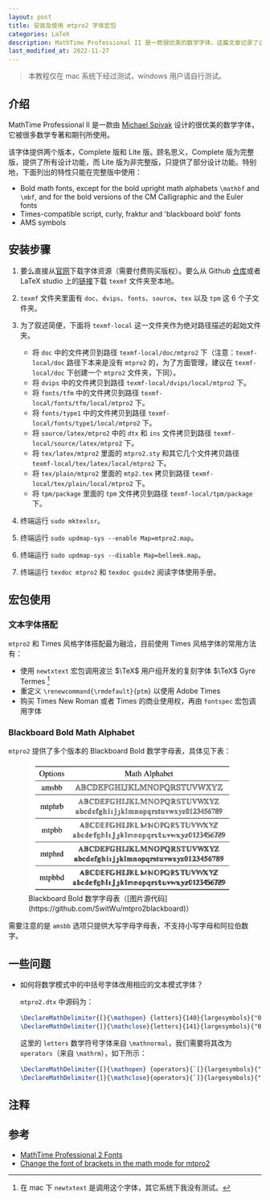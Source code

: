 ```yaml
---
layout: post
title: 安装及使用 mtpro2 字体宏包
categories: LaTeX
description: MathTime Professional II 是一款很优美的数学字体，这篇文章记录了该字体的安装方式。
last_modified_at: 2022-11-27
---
```


> 本教程仅在 mac 系统下经过测试，windows 用户请自行测试。

## 介绍

MathTime Professional II 是一款由 [Michael Spivak](https://en.wikipedia.org/wiki/Michael_Spivak) 设计的很优美的数学字体，它被很多数学专著和期刊所使用。

该字体提供两个版本，Complete 版和 Lite 版。顾名思义，Complete 版为完整版，提供了所有设计功能，而 Lite 版为非完整版，只提供了部分设计功能。特别地，下面列出的特性只能在完整版中使用：

+ Bold math fonts, except for the bold upright math alphabets `\mathbf` and `\mbf`, and for the bold versions of the CM Calligraphic and the Euler fonts
+ Times-compatible script, curly, fraktur and 'blackboard bold' fonts
+ AMS symbols

## 安装步骤

1. 要么直接从[官网](https://www.pctex.com/mtpro2.html)下载字体资源（需要付费购买版权）。要么从 Github [仓库](https://github.com/armeyer/mcs_web/tree/master/macros/mtp2fonts/texmf)或者 LaTeX studio 上的[链接](http://static.latexstudio.net/wp-content/uploads/2013/02/MathTimePro2-fonts.zip)下载 `texmf` 文件夹至本地。
2. `texmf` 文件夹里面有 `doc`、`dvips`、`fonts`、`source`、`tex` 以及 `tpm` 这 6 个子文件夹。
3. 为了叙述简便，下面将 `texmf-local` 这一文件夹作为绝对路径描述的起始文件夹。
    + 将 `doc` 中的文件拷贝到路径 `texmf-local/doc/mtpro2` 下（注意：`texmf-local/doc` 路径下本来是没有 `mtpro2` 的，为了方面管理，建议在 `texmf-local/doc` 下创建一个 `mtpro2` 文件夹，下同）。
    + 将 `dvips` 中的文件拷贝到路径 `texmf-local/dvips/local/mtpro2` 下。
    + 将 `fonts/tfm` 中的文件拷贝到路径 `texmf-local/fonts/tfm/local/mtpro2` 下。
    + 将 `fonts/type1` 中的文件拷贝到路径 `texmf-local/fonts/type1/local/mtpro2` 下。
    + 将 `source/latex/mtpro2` 中的 `dtx` 和 `ins` 文件拷贝到路径 `texmf-local/source/latex/mtpro2` 下。
    + 将 `tex/latex/mtpro2` 里面的 `mtpro2.sty` 和其它几个文件拷贝路径 `texmf-local/tex/latex/local/mtpro2` 下。
    + 将 `tex/plain/mtpro2` 里面的 `mtp2.tex` 拷贝到路径 `texmf-local/tex/plain/local/mtpro2` 下。
    + 将 `tpm/package` 里面的 `tpm` 文件拷贝到路径 `texmf-local/tpm/package` 下。

4. 终端运行 `sudo mktexlsr`。
5. 终端运行 `sudo updmap-sys --enable Map=mtpro2.map`。
6. 终端运行 `sudo updmap-sys --disable Map=belleek.map`。
7. 终端运行 `texdoc mtpro2` 和 `texdoc guide2` 阅读字体使用手册。

## 宏包使用

### 文本字体搭配

`mtpro2` 和 Times 风格字体搭配最为融洽，目前使用 Times 风格字体的常用方法有：

+ 使用 `newtxtext` 宏包调用波兰 $\TeX$ 用户组开发的复刻字体 $\TeX$ Gyre Termes [^newtxtext]
+ 重定义 `\renewcommand{\rmdefault}{ptm}` 以使用 Adobe Times
+ 购买 Times New Roman 或者 Times 的商业使用权，再由 `fontspec` 宏包调用字体

[^newtxtext]: 在 mac 下 `newtxtext` 是调用这个字体，其它系统下我没有测试。

### Blackboard Bold Math Alphabet

`mtpro2` 提供了多个版本的 Blackboard Bold 数学字母表，具体见下表：

<figure>
  <img src="../images/install-mtpro2/blackboard-bold.png" alt="blackboard-bold" class="invert" style="max-width: 100%;">
  <figcaption markdown="span">Blackboard Bold 数学字母表（[图片源代码](https://github.com/SwitWu/mtpro2blackboard)）</figcaption>
</figure>

需要注意的是 `amsbb` 选项只提供大写字母字母表，不支持小写字母和阿拉伯数字。

## 一些问题

+ 如何将数学模式中的中括号字体改用相应的文本模式字体？

  `mtpro2.dtx` 中源码为：
  ```latex
  \DeclareMathDelimiter{[}{\mathopen} {letters}{140}{largesymbols}{"02}
  \DeclareMathDelimiter{]}{\mathclose}{letters}{141}{largesymbols}{"03}
  ```

  这里的 `letters` 数学符号字体来自 `\mathnormal`，我们需要将其改为 `operators`（来自 `\mathrm`），如下所示：

  ```latex
  \DeclareMathDelimiter{[}{\mathopen} {operators}{`[}{largesymbols}{"02}
  \DeclareMathDelimiter{]}{\mathclose}{operators}{`]}{largesymbols}{"03}
  ```

## 注释

<div id="footnotes"></div>

## 参考

+ [MathTime Professional 2 Fonts](https://www.pctex.com/mtpro2.html)
+ [Change the font of brackets in the math mode for mtpro2](https://tex.stackexchange.com/questions/666618/change-the-font-of-brackets-in-the-math-mode-for-mtpro2)